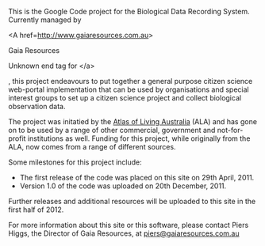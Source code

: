 This is the Google Code project for the Biological Data Recording System. Currently managed by 

&lt;A href=http://www.gaiaresources.com.au&gt;

Gaia Resources

Unknown end tag for &lt;/a&gt;

, this project endeavours to put together a general purpose citizen science web-portal implementation that can be used by organisations and special interest groups to set up a citizen science project and collect biological observation data.

The project was initatied by the <a href='http://www.ala.org.au'>Atlas of Living Australia</a> (ALA) and has gone on to be used by a range of other commercial, government and not-for-profit institutions as well.  Funding for this project, while originally from the ALA, now comes from a range of different sources.

Some milestones for this project include:

  * The first release of the code was placed on this site on 29th April, 2011.
  * Version 1.0 of the code was uploaded on 20th December, 2011.

Further releases and additional resources will be uploaded to this site in the first half of 2012.

For more information about this site or this software, please contact Piers Higgs, the Director of Gaia Resources, at  <a href='mailto:piers@gaiaresources.com.au'>piers@gaiaresources.com.au</a>